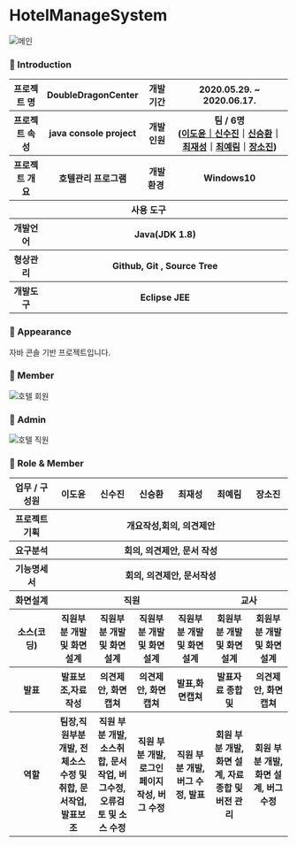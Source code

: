 # HotelManageSystem

![메인](https://user-images.githubusercontent.com/66715897/92355081-828fda80-f11e-11ea-99d1-2f06befb6481.png)

### 👋 Introduction

<table>
    <tbody><tr>
        <th>프로젝트 명 </th>
        <th>DoubleDragonCenter</th>
        <th>개발기간</th>
        <th>2020.05.29. ~ 2020.06.17.</th>
    </tr>
    <tr>
        <th>프로젝트 속성 </th>
        <th> java console project</th>
        <th>개발인원</th>
        <th>팀 / 6명<br>
          (<a href="https://github.com/Doyun-Claire-Lee">이도윤｜</a><a href="https://github.com/ssj5037">신수진</a>｜<a href="https://github.com/sexyseunghwan">신승환</a>｜<a href="https://github.com/a45hvn">최재성</a>｜<a href="https://github.com/Yerim-Choi">최예림</a>｜<a href="https://github.com/Sojin-Jang">장소진</a>)
      </th>
    </tr>
      <tr>
        <th>프로젝트 개요</th>
        <th>호텔관리 프로그램</th>
        <th>개발환경&nbsp;</th>
        <th>Windows10</th>
    </tr>
    <tr>
        <th colspan="5">사용 도구</th>
    </tr>  
    <tr>
        <th>개발언어</th>
        <th colspan="3">Java(JDK 1.8) </th>
    </tr>
    <tr>
        <th>형상관리</th>
        <th colspan="3">Github, Git , Source Tree</th>
    </tr>
    <tr>
        <th>개발도구</th>
        <th colspan="3">Eclipse JEE</th>
    </tr>

</tbody></table>

### 📼 Appearance

 자바 콘솔 기반 프로젝트입니다.
 ### 👋 Member
 ![호텔 회원](https://user-images.githubusercontent.com/66715897/92342456-e05efb00-f0fb-11ea-94fa-ef99fab8c2c7.gif)
 
 ### 👋 Admin
 ![호텔 직원](https://user-images.githubusercontent.com/66715897/92342286-6169c280-f0fb-11ea-89af-381e552efa30.gif)
 
### 📑 Role & Member

<table>
    <tbody><tr>
        <th width="16%">업무 / 구성원</th>
        <th width="14%">이도윤</th><th width="14%">신수진</th><th width="14%">신승환</th><th width="14%">최재성</th><th width="14%">최예림</th><th width="14%">장소진</th>         
    </tr>
    <tr>
        <th>프로젝트 기획</th>
        <th colspan="6">개요작성,회의, 의견제안</th>
    </tr>
    <tr>
        <th>요구분석</th>
        <th colspan="6">회의, 의견제안, 문서 작성</th>
    </tr>
    <tr>
        <th>기능명세서</th>
        <th colspan="6">회의, 의견제안, 문서작성</th>
    </tr>
    <tr>
        <th>화면설계</th>
        <th colspan="4">직원</th>        
        <th colspan="2">교사</th>  
    </tr><tr>
        <th>소스(코딩)</th>
        <th>직원부분 개발 및 화면설계 </th>
        <th>직원부분 개발 및 화면설계 </th>
        <th>직원부분 개발 및 화면설계 </th>
        <th>직원부분 개발 및 화면설계 </th>
        <th>회원부분 개발 및 화면설계 </th>
        <th>회원부분 개발 및 화면설계 </th>
    </tr>
    <tr>
        <th>발표</th>
        <th>발표보조,자료작성</th>
        <th>의견제안, 화면캡쳐</th>
        <th>의견제안, 화면캡쳐</th>
        <th>발표,화면캡쳐</th>
        <th>발표자료 종합 및 </th>
        <th>의견제안, 화면캡쳐</th>
    </tr>
    <tr>
        <th>역할</th>
        <th>팀장,직원부분 개발, 전체소스 수정 및 취합, 문서작업, 발표보조</th>
        <th>직원 부분 개발, 소스취합, 문서작업, 버그수정,오류검토 및 소스 수정</th>
        <th>직원 부분 개발, 로그인 페이지 작성, 버그 수정</th>
        <th>직원 부분 개발, 버그 수정, 발표</th>
        <th>회원 부분 개발, 화면 설계, 자료 종합 및 버전 관리</th>
        <th>회원 부분 개발, 화면 설계, 버그 수정</th>
    </tr>
</tbody></table>
</article>
      </div>
